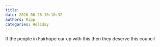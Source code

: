 ```yaml
---
title: 
date: 2020-06-28 10:10:32
authors: Ripp
categories: Holiday
---
```


 If the people in Fairhope our up with this then they deserve this council
